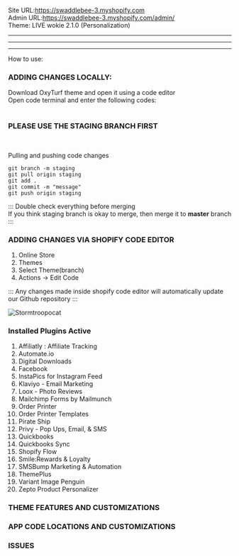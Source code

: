 Site URL:https://swaddlebee-3.myshopify.com <br>
Admin URL:https://swaddlebee-3.myshopify.com/admin/ <br>
Theme: LIVE wokie 2.1.0 (Personalization)


___

---

***
How to use:<br>
<b><h3>ADDING CHANGES LOCALLY:</h3></b>


Download OxyTurf theme and open it using a code editor<br>
Open code terminal and enter the following codes:<br><br>

<b><h3>PLEASE USE THE STAGING BRANCH FIRST</h3></b><br>


Pulling and pushing code changes

    git branch -m staging
    git pull origin staging
    git add .
    git commit -m "message"
    git push origin staging

::: Double check everything before merging<br>
If you think staging branch is okay to merge, then merge it to <b>master</b> branch :::


<b><h3>ADDING CHANGES VIA SHOPIFY CODE EDITOR</h3></b>

1. Online Store
2. Themes
3. Select Theme(branch)
4. Actions -> Edit Code

::: Any changes made inside shopify code editor will automatically update our Github repository :::

![Stormtroopocat](https://octodex.github.com/images/stormtroopocat.jpg "The Stormtroopocat")

<b><h3>Installed Plugins Active</h3></b>
1. Affiliatly : Affiliate Tracking
2. Automate.io
3. Digital Downloads
4. Facebook
5. InstaPics for Instagram Feed
6. Klaviyo - Email Marketing
7. Loox - Photo Reviews
8. Mailchimp Forms by Mailmunch
9. Order Printer
10. Order Printer Templates
11. Pirate Ship
12. Privy - Pop Ups, Email, & SMS
13. Quickbooks
14. Quickbooks Sync
15. Shopify Flow
16. Smile:Rewards & Loyalty
17. SMSBump Marketing & Automation
18. ThemePlus
19. Variant Image Penguin
20. Zepto Product Personalizer


<b><h3>THEME FEATURES AND CUSTOMIZATIONS</h3></b>

<b><h3>APP CODE LOCATIONS AND CUSTOMIZATIONS</h3></b>

<b><h3>ISSUES</h3></b>